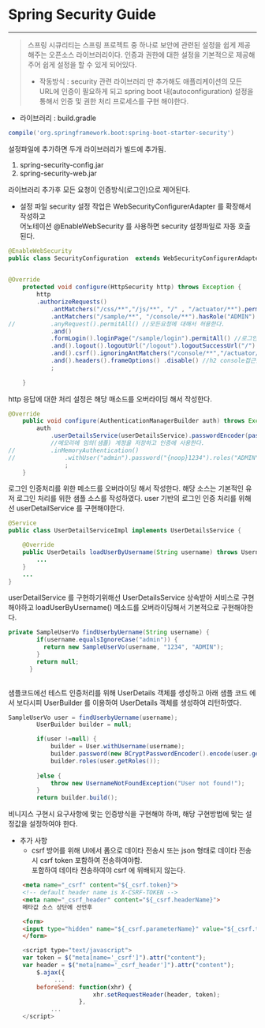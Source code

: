 # Spring Security Guide
---
>스프링 시큐리티는 스프링 프로젝트 중 하나로 보안에 관련된 설정을 쉽게 제공해주는 오픈소스 라이브러리이다. 
인증과 권한에 대한 설정을 기본적으로 제공해주어 쉽게 설정을 할 수 있게 되어있다. 
>* 작동방식 : security 관련 라이브러리 만 추가해도 애플리케이션의 모든 URL에 인증이 필요하게 되고 spring boot 내(autoconfiguration) 설정을 통해서 인증 및 권한 처리 프로세스를 구현 해야한다.



* 라이브러리 : build.gradle  

~~~groovy  
compile('org.springframework.boot:spring-boot-starter-security')
~~~

설정파일에 추가하면 두개 라이브러리가 빌드에 추가됨.

1. spring-security-config.jar  
1. spring-security-web.jar

라이브러리 추가후 모든 요청이 인증방식(로그인)으로 제어된다.



* 설정 파일
security 설정 작업은 WebSecurityConfigurerAdapter 를 확장해서 작성하고  
어노테이션 @EnableWebSecurity 를 사용하면 security 설정파일로 자동 호출된다.

~~~java
@EnableWebSecurity
public class SecurityConfiguration  extends WebSecurityConfigurerAdapter{
	

~~~

~~~java
@Override
	protected void configure(HttpSecurity http) throws Exception {
		http
		.authorizeRequests()
			.antMatchers("/css/**","/js/**", "/" , "/actuator/**").permitAll() //해당 패턴에 대해서 허용한다.
			.antMatchers("/sample/**", "/console/**").hasRole("ADMIN") //해당권한에 대해서만 허용한다.
//			.anyRequest().permitAll() //모든요청에 대해서 허용한다.
            .and()
			.formLogin().loginPage("/sample/login").permitAll() //로그인페이지는 모두 허용한다.		
			.and().logout().logoutUrl("/logout").logoutSuccessUrl("/")
			.and().csrf().ignoringAntMatchers("/console/**","/actuator/**") //csrf 처리 무시 패턴 (h2 콘솔 및 액츄에이터 url )
			.and().headers().frameOptions() .disable() //h2 console접근을 위한 설정
			;
		
	}
~~~
http 응답에 대한 처리 설정은 해당 매소드를 오버라이딩 해서 작성한다. 

~~~java
@Override
	public void configure(AuthenticationManagerBuilder auth) throws Exception {
		auth
			.userDetailsService(userDetailsService).passwordEncoder(passwordEncoder());
			//메모리에 임의(샘플) 계정을 저장하고 인증에 사용한다.
//			.inMemoryAuthentication()
//				.withUser("admin").password("{noop}1234").roles("ADMIN")
				;
	}
~~~
로그인 인증처리를 위한 메소드를 오버라이딩 해서 작성한다. 해당 소스는 기본적인 유저 로그인 처리를 위한 샘플 소스를 작성하였다. user 기반의 로그인 인증 처리를 위해선  userDetailService 를 구현해야한다.
~~~java 
@Service
public class UserDetailServiceImpl implements UserDetailsService {

    @Override
	public UserDetails loadUserByUsername(String username) throws UsernameNotFoundException {
        ...
    }
    ...
}
~~~

userDetailService 를 구현하기위해선 UserDetailsService 상속받아 서비스로 구현해야하고 loadUserByUsername() 메소드를 오버라이딩해서 기본적으로 구현해야한다.

~~~java
private SampleUserVo findUserbyUername(String username) {
	    if(username.equalsIgnoreCase("admin")) {
	      return new SampleUserVo(username, "1234", "ADMIN");
	    }
	    return null;
      }
    
~~~
샘플코드에선 테스트 인증처리를 위해 UserDetails 객체를 생성하고 
아래 샘플 코드 에서 보다시피 UserBuilder 를 이용하여 
UserDetails 객체를 생성하여 리턴하였다.
~~~java
SampleUserVo user = findUserbyUername(username);
		UserBuilder builder = null;

		if(user !=null) {
			builder = User.withUsername(username);
			builder.password(new BCryptPasswordEncoder().encode(user.getPassword()));
			builder.roles(user.getRoles());
			
		}else {
			throw new UsernameNotFoundException("User not found!");
		}
		return builder.build();
~~~
비니지스 구현시 요구사항에 맞는 인증방식을 구현해야 하며, 해당 구현방법에 맞는 설정값을 설정하여야 한다.

* 추가 사항
  - csrf  방어를 위해 UI에서 폼으로 데이타 전송시 또는 json 형태로 데이타 전송시 csrf token 포함하여 전송하여야함.  
  포함하여 데이타 전송하여야 csrf 에 위배되지 않는다.  

~~~html
	<meta name="_csrf" content="${_csrf.token}">
	<!-- default header name is X-CSRF-TOKEN -->
	<meta name="_csrf_header" content="${_csrf.headerName}">
	메타값 소스 상단에 선언후

	<form>
	<input type="hidden" name="${_csrf.parameterName}" value="${_csrf.token}"/>
	</form>
~~~  

~~~javascript
	<script type="text/javascript">
	var token = $("meta[name='_csrf']").attr("content");
    var header = $("meta[name='_csrf_header']").attr("content");
		$.ajax({
			 ...
		beforeSend: function(xhr) {
                        xhr.setRequestHeader(header, token);
                    },
			...
	</script>
 ~~~  
